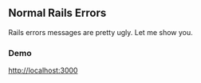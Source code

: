 ## Normal Rails Errors

Rails errors messages are pretty ugly. Let me show you.


### Demo

[http://localhost:3000]()
